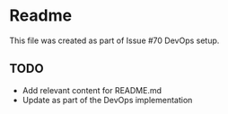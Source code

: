 # Readme

This file was created as part of Issue #70 DevOps setup.

## TODO
- Add relevant content for README.md
- Update as part of the DevOps implementation
